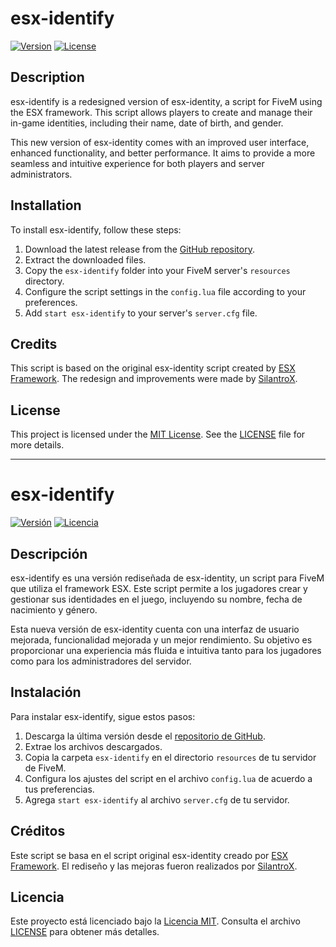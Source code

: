# esx-identify

[![Version](https://img.shields.io/github/release/username/repo.svg)](https://github.com/SilantroX/esx-identity/releases)
[![License](https://img.shields.io/github/license/username/repo.svg)](https://github.com/SilantroX/esx-identity/LICENSE)

## Description

esx-identify is a redesigned version of esx-identity, a script for FiveM using the ESX framework. This script allows players to create and manage their in-game identities, including their name, date of birth, and gender.

This new version of esx-identity comes with an improved user interface, enhanced functionality, and better performance. It aims to provide a more seamless and intuitive experience for both players and server administrators.

## Installation

To install esx-identify, follow these steps:

1. Download the latest release from the [GitHub repository](https://github.com/SilantroX/esx-identity/releases).
2. Extract the downloaded files.
3. Copy the `esx-identify` folder into your FiveM server's `resources` directory.
4. Configure the script settings in the `config.lua` file according to your preferences.
5. Add `start esx-identify` to your server's `server.cfg` file.

## Credits

This script is based on the original esx-identity script created by [ESX Framework](https://github.com/esx-framework). The redesign and improvements were made by [SilantroX](https://github.com/SilantroX).

## License

This project is licensed under the [MIT License](https://github.com/SilantroX/esx-identity/LICENSE). See the [LICENSE](https://github.com/SilantroX/esx-identity/LICENSE) file for more details.

---

# esx-identify

[![Versión](https://img.shields.io/github/release/username/repo.svg)](https://github.com/SilantroX/esx-identity/releases)
[![Licencia](https://img.shields.io/github/license/username/repo.svg)](https://github.com/SilantroX/esx-identity/LICENSE)

## Descripción

esx-identify es una versión rediseñada de esx-identity, un script para FiveM que utiliza el framework ESX. Este script permite a los jugadores crear y gestionar sus identidades en el juego, incluyendo su nombre, fecha de nacimiento y género.

Esta nueva versión de esx-identity cuenta con una interfaz de usuario mejorada, funcionalidad mejorada y un mejor rendimiento. Su objetivo es proporcionar una experiencia más fluida e intuitiva tanto para los jugadores como para los administradores del servidor.

## Instalación

Para instalar esx-identify, sigue estos pasos:

1. Descarga la última versión desde el [repositorio de GitHub](https://github.com/SilantroX/esx-identity/releases).
2. Extrae los archivos descargados.
3. Copia la carpeta `esx-identify` en el directorio `resources` de tu servidor de FiveM.
4. Configura los ajustes del script en el archivo `config.lua` de acuerdo a tus preferencias.
5. Agrega `start esx-identify` al archivo `server.cfg` de tu servidor.

## Créditos

Este script se basa en el script original esx-identity creado por [ESX Framework](https://github.com/esx-framework). El rediseño y las mejoras fueron realizados por [SilantroX](https://github.com/SilantroX).

## Licencia

Este proyecto está licenciado bajo la [Licencia MIT](https://github.com/SilantroX/esx-identity/LICENSE). Consulta el archivo [LICENSE](https://github.com/SilantroX/esx-identity/LICENSE) para obtener más detalles.
